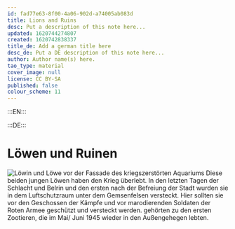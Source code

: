 ```yaml
---
id: fad77e63-8f00-4a06-902d-a74005ab083d
title: Lions and Ruins
desc: Put a description of this note here...
updated: 1620744274807
created: 1620742838337
title_de: Add a german title here
desc_de: Put a DE description of this note here...
author: Author name(s) here.
tao_type: material
cover_image: null
license: CC BY-SA
published: false
colour_scheme: 11
---
```



:::EN:::


:::DE:::

# Löwen und Ruinen

![Löwin und Löwe vor der Fassade des kriegszerstörten Aquariums](/images/cmw/Loewin_Ruine_Aqua_S_60.jpg)
Diese beiden jungen Löwen haben den Krieg überlebt. In den letzten Tagen der Schlacht und Belrin und den ersten nach der Befreiung der Stadt wurden sie in dem Luftschutzraum unter dem Gemsenfelsen versteckt. Hier sollten sie vor den Geschossen der Kämpfe und vor marodierenden Soldaten der Roten Armee geschützt und versteckt werden. gehörten zu den ersten Zootieren, die im Mai/ Juni 1945 wieder in den Außengehegen lebten.

